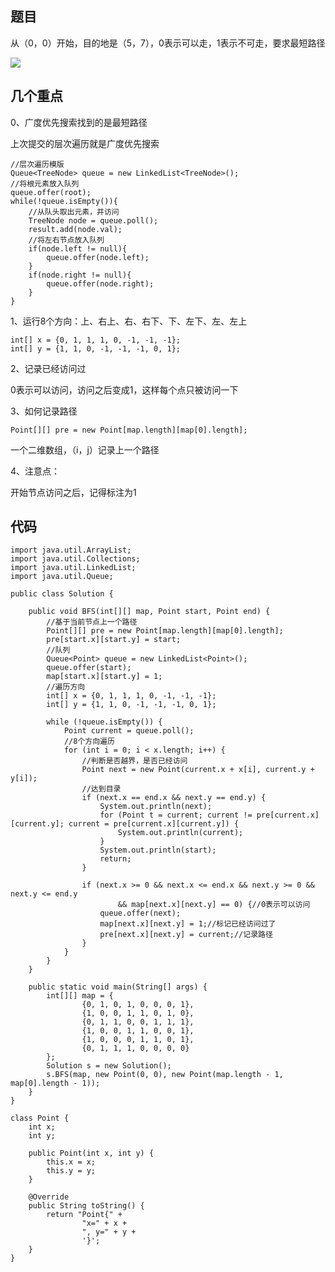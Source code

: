## 题目

从（0，0）开始，目的地是（5，7），0表示可以走，1表示不可走，要求最短路径

![](http://i.imgur.com/ztTNOdD.jpg)

## 几个重点

0、广度优先搜索找到的是最短路径

上次提交的层次遍历就是广度优先搜索

	//层次遍历模版
	Queue<TreeNode> queue = new LinkedList<TreeNode>();
	//将根元素放入队列
	queue.offer(root);
	while(!queue.isEmpty()){
	    //从队头取出元素，并访问
	    TreeNode node = queue.poll();
		result.add(node.val);
	    //将左右节点放入队列
	    if(node.left != null){
	        queue.offer(node.left);
	    }
	    if(node.right != null){
	        queue.offer(node.right);
	    }
	}

1、运行8个方向：上、右上、右、右下、下、左下、左、左上

	int[] x = {0, 1, 1, 1, 0, -1, -1, -1};
	int[] y = {1, 1, 0, -1, -1, -1, 0, 1};

2、记录已经访问过

0表示可以访问，访问之后变成1，这样每个点只被访问一下

3、如何记录路径

	Point[][] pre = new Point[map.length][map[0].length];

一个二维数组，（i，j）记录上一个路径

4、注意点：

开始节点访问之后，记得标注为1

## 代码

	import java.util.ArrayList;
	import java.util.Collections;
	import java.util.LinkedList;
	import java.util.Queue;
	
	public class Solution {
	    
	    public void BFS(int[][] map, Point start, Point end) {
	        //基于当前节点上一个路径
	        Point[][] pre = new Point[map.length][map[0].length];
	        pre[start.x][start.y] = start;
	        //队列
	        Queue<Point> queue = new LinkedList<Point>();
	        queue.offer(start);
	        map[start.x][start.y] = 1;
	        //遍历方向
	        int[] x = {0, 1, 1, 1, 0, -1, -1, -1};
	        int[] y = {1, 1, 0, -1, -1, -1, 0, 1};
	
	        while (!queue.isEmpty()) {
	            Point current = queue.poll();
	            //8个方向遍历
	            for (int i = 0; i < x.length; i++) {
	                //判断是否越界，是否已经访问
	                Point next = new Point(current.x + x[i], current.y + y[i]);
	                //达到目录
	                if (next.x == end.x && next.y == end.y) {
	                    System.out.println(next);
	                    for (Point t = current; current != pre[current.x][current.y]; current = pre[current.x][current.y]) {
	                        System.out.println(current);
	                    }
	                    System.out.println(start);
	                    return;
	                }
	
	                if (next.x >= 0 && next.x <= end.x && next.y >= 0 && next.y <= end.y
	                        && map[next.x][next.y] == 0) {//0表示可以访问
	                    queue.offer(next);
	                    map[next.x][next.y] = 1;//标记已经访问过了
	                    pre[next.x][next.y] = current;//记录路径
	                }
	            }
	        }
	    }
	
	    public static void main(String[] args) {
	        int[][] map = {
	                {0, 1, 0, 1, 0, 0, 0, 1},
	                {1, 0, 0, 1, 1, 0, 1, 0},
	                {0, 1, 1, 0, 0, 1, 1, 1},
	                {1, 0, 0, 1, 1, 0, 0, 1},
	                {1, 0, 0, 0, 1, 1, 0, 1},
	                {0, 1, 1, 1, 0, 0, 0, 0}
	        };
	        Solution s = new Solution();
	        s.BFS(map, new Point(0, 0), new Point(map.length - 1, map[0].length - 1));
	    }
	}
	
	class Point {
	    int x;
	    int y;
	
	    public Point(int x, int y) {
	        this.x = x;
	        this.y = y;
	    }
	
	    @Override
	    public String toString() {
	        return "Point{" +
	                "x=" + x +
	                ", y=" + y +
	                '}';
	    }
	}
